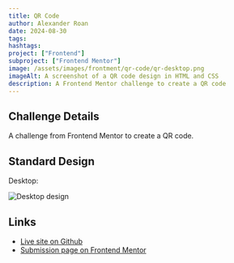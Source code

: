 ```yaml
---
title: QR Code
author: Alexander Roan
date: 2024-08-30
tags: 
hashtags:
project: ["Frontend"]
subproject: ["Frontend Mentor"]
image: /assets/images/frontment/qr-code/qr-desktop.png
imageAlt: A screenshot of a QR code design in HTML and CSS
description: A Frontend Mentor challenge to create a QR code
---
```


## Challenge Details

A challenge from Frontend Mentor to create a QR code.

## Standard Design

Desktop:

![Desktop design](/assets/images/frontment/qr-code/qr-desktop.png)

## Links

- [Live site on Github](https://dearestalexander.github.io/fm-qrCode)
- [Submission page on Frontend Mentor](https://www.frontendmentor.io/solutions/qr-code-using-plain-html-and-css-hsL0CAs9Ia)
